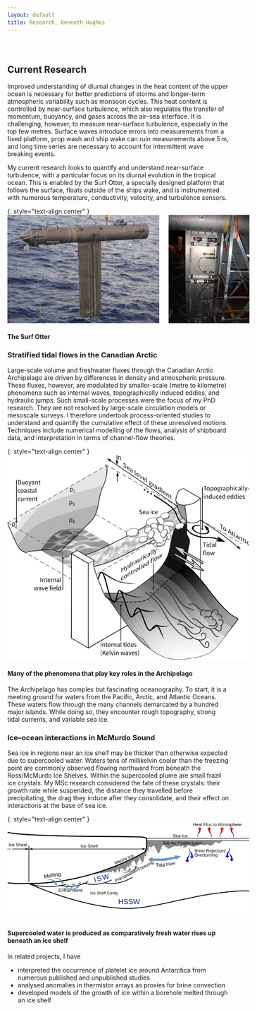 ```yaml
---
layout: default
title: Research, Kenneth Hughes
---
```

######  

## Current Research

Improved understanding of diurnal changes in the heat content of the upper ocean is necessary for better predictions of storms and longer-term atmospheric variability such as monsoon cycles. This heat content is controlled by near-surface turbulence, which also regulates the transfer of momentum, buoyancy, and gases across the air–sea interface. It is challenging, however, to measure near-surface turbulence, especially in the top few metres. Surface waves introduce errors into measurements from a fixed platform, prop wash and ship wake can ruin measurements above 5 m, and long time series are necessary to account for intermittent wave breaking events.

My current research looks to quantify and understand near-surface turbulence, with a particular focus on its diurnal evolution in the tropical ocean. This is enabled by the Surf Otter, a specially designed platform that follows the surface, floats outside of the ships wake, and is instrumented with numerous temperature, conductivity, velocity, and turbulence sensors.

{: style="text-align:center" }
<img src="./surf_otter_hanging.jpg" style="max-width: 550px"> 

#### The Surf Otter

### Stratified tidal flows in the Canadian Arctic

Large-scale volume and freshwater fluxes through the Canadian Arctic Archipelago are driven by differences in density and atmospheric pressure. These fluxes, however, are modulated by smaller-scale (metre to kilometre) phenomena such as internal waves, topographically induced eddies, and hydraulic jumps. Such small-scale processes were the focus of my PhD research. They are not resolved by large-scale circulation models or mesoscale surveys. I therefore undertook process-oriented studies to understand and quantify the cumulative effect of these unresolved motions. Techniques include numerical modelling of the flows, analysis of shipboard data, and interpretation in terms of channel-flow theories.

{: style="text-align:center" }
<img src="./channel_schematic.png" style="max-width: 550px">  

#### Many of the phenomena that play key roles in the Archipelago

The Archipelago has complex but fascinating oceanography. To start, it is a meeting ground for waters from the Pacific, Arctic, and Atlantic Oceans. These waters flow through the many channels demarcated by a hundred major islands. While doing so, they encounter rough topography, strong tidal currents, and variable sea ice.

### Ice–ocean interactions in McMurdo Sound

Sea ice in regions near an ice shelf may be thicker than otherwise expected due to supercooled water. Waters tens of millikelvin cooler than the freezing point are commonly observed flowing northward from beneath the Ross/McMurdo Ice Shelves. Within the supercooled plume are small frazil ice crystals. My MSc research considered the fate of these crystals: their growth rate while suspended, the distance they travelled before precipitating, the drag they induce after they consolidate, and their effect on interactions at the base of sea ice.

{: style="text-align:center" }
<img src="./ice_shelf_schematic.png" style="max-width: 550px">  

#### Supercooled water is produced as comparatively fresh water rises up beneath an ice shelf

In related projects, I have 
* interpreted the occurrence of platelet ice around Antarctica from numerous published and unpublished studies
* analysed anomalies in thermistor arrays as proxies for brine convection
* developed models of the growth of ice within a borehole melted through an ice shelf
